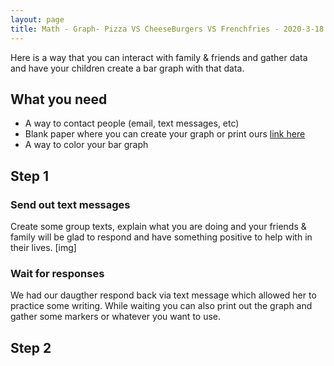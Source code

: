 ```yaml
---
layout: page
title: Math - Graph- Pizza VS CheeseBurgers VS Frenchfries - 2020-3-18 
---
```


Here is a way that you can interact with family &amp; friends and gather data and have your children create a bar graph with that data.

## What you need
* A way to contact people (email, text messages, etc)
* Blank paper where you can create your graph or print ours [link here](tbd)
* A way to color your bar graph

## Step 1

### Send out text messages

Create some group texts, explain what you are doing and your friends &amp; family will be glad to respond and have something positive to help with in their lives.
[img]

### Wait for responses 

We had our daugther respond back via text message which allowed her to practice some writing.  While waiting you can also print out the graph and gather some markers or whatever you want to use.

## Step 2


